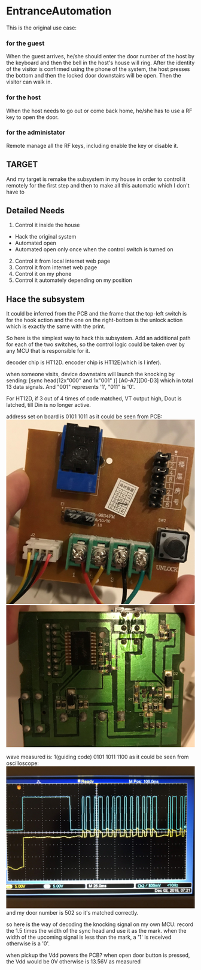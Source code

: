 # EntranceAutomation

This is the original use case:
### for the guest
When the guest arrives, he/she should enter the door number of the host by the keyboard and then the bell in the host's house will ring. After the identity of the visitor is confirmed using the phone of the system, the host presses the bottom and then the locked door downstairs will be open. Then the visitor can walk in.
### for the host
When the host needs to go out or come back home, he/she has to use a RF key to open the door.
### for the administator
Remote manage all the RF keys, including enable the key or disable it.

## TARGET
And my target is remake the subsystem in my house in order to control it remotely for the first step and then to make all this automatic which I don't have to 

## Detailed Needs
1. Control it inside the house
* Hack the original system
* Automated open
* Automated open only once when the control switch is turned on
2. Control it from local internet web page
3. Control it from internet web page
4. Control it on my phone
5. Control it automately depending on my position

## Hace the subsystem
It could be inferred from the PCB and the frame that the top-left switch is for the hook action and the one on the right-bottom is the unlock action which is exactly the same with the print.

So here is the simplest way to hack this subsystem. Add an additional path for each of the two switches, so the control logic could be taken over by any MCU that is responsible for it.

decoder chip is HT12D. encoder chip is HT12E(which is I infer).

when someone visits, device downstairs will launch the knocking by sending:
    [sync head(12x"000" and 1x"001" )] [A0-A7][D0-D3]
which in total 13 data signals. And "001" represents '1', "011" is '0'.

For HT12D, if 3 out of 4 times of code matched, VT output high, Dout is latched, till Din is no longer active.

address set on board is 0101 1011 as it could be seen from PCB:
![address setting on PCB](./resource/PCB_front.jpeg)
![address setting on PCB](./resource/PCB_back.jpeg)

wave measured is:
1(guiding code) 0101 1011 1100 as it could be seen from oscilloscope:
![someone knock on 502 door](./resource/oscilloscope_wave.jpeg)
and my door number is 502 so it's matched correctly.

so here is the way of decoding the knocking signal on my own MCU:
record the 1.5 times the width of the sync head and use it as the mark. when the width of the upcoming signal is less than the mark, a '1' is received otherwise is a '0'.

when pickup the Vdd powers the PCB?
when open door button is pressed, the Vdd would be 0V otherwise is 13.56V as measured